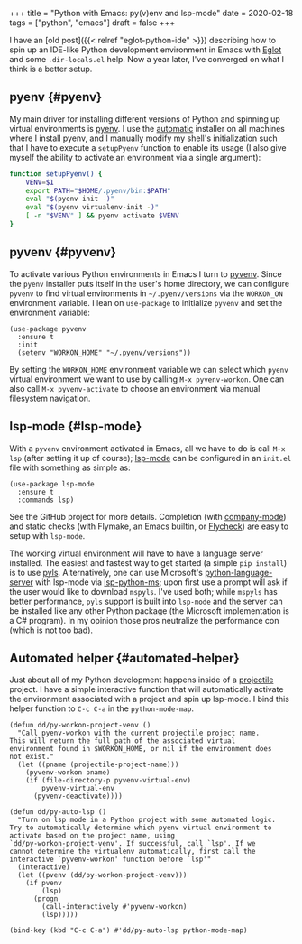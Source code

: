 +++
title = "Python with Emacs: py(v)env and lsp-mode"
date = 2020-02-18
tags = ["python", "emacs"]
draft = false
+++

I have an [old post]({{< relref "eglot-python-ide" >}}) describing how to spin up an IDE-like Python
development environment in Emacs with [Eglot](https://github.com/joaotavora/eglot) and some
`.dir-locals.el` help. Now a year later, I've converged on what I
think is a better setup.


## pyenv {#pyenv}

My main driver for installing different versions of Python and
spinning up virtual environments is [pyenv](https://github.com/pyenv/pyenv). I use the [automatic](https://github.com/pyenv/pyenv-installer)
installer on all machines where I install pyenv, and I manually
modify my shell's initialization such that I have to execute a
`setupPyenv` function to enable its usage (I also give myself the
ability to activate an environment via a single argument):

```bash
function setupPyenv() {
    VENV=$1
    export PATH="$HOME/.pyenv/bin:$PATH"
    eval "$(pyenv init -)"
    eval "$(pyenv virtualenv-init -)"
    [ -n "$VENV" ] && pyenv activate $VENV
}
```


## pyvenv {#pyvenv}

To activate various Python environments in Emacs I turn to
[pyvenv](https://github.com/jorgenschaefer/pyvenv). Since the `pyenv` installer puts itself in the user's home
directory, we can configure `pyvenv` to find virtual environments
in `~/.pyenv/versions` via the `WORKON_ON` environment variable.
I lean on `use-package` to initialize `pyvenv` and set the
environment variable:

```emacs-lisp
(use-package pyvenv
  :ensure t
  :init
  (setenv "WORKON_HOME" "~/.pyenv/versions"))
```

By setting the `WORKON_HOME` environment variable we can select
which `pyenv` virtual environment we want to use by calling `M-x
pyvenv-workon`. One can also call `M-x pyvenv-activate` to choose
an environment via manual filesystem navigation.


## lsp-mode {#lsp-mode}

With a `pyvenv` environment activated in Emacs, all we have to do
is call `M-x lsp` (after setting it up of course); [lsp-mode](https://github.com/emacs-lsp/lsp-mode) can be
configured in an `init.el` file with something as simple as:

```emacs-lisp
(use-package lsp-mode
  :ensure t
  :commands lsp)
```

See the GitHub project for more details. Completion (with
[company-mode](https://company-mode.github.io/)) and static checks (with Flymake, an Emacs builtin,
or [Flycheck](https://www.flycheck.org/en/latest/)) are easy to setup with `lsp-mode`.

The working virtual environment will have to have a language
server installed. The easiest and fastest way to get started (a
simple `pip install`) is to use [pyls](https://github.com/palantir/python-language-server). Alternatively, one can use
Microsoft's [python-language-server](https://github.com/microsoft/python-language-server) with lsp-mode via
[lsp-python-ms](https://github.com/emacs-lsp/lsp-python-ms); upon first use a prompt will ask if the user would
like to download `mspyls`. I've used both; while `mspyls` has
better performance, `pyls` support is built into `lsp-mode` and
the server can be installed like any other Python package (the
Microsoft implementation is a C# program). In my opinion those
pros neutralize the performance con (which is not too bad).


## Automated helper {#automated-helper}

Just about all of my Python development happens inside of a
[projectile](https://github.com/bbatsov/projectile) project. I have a simple interactive function that will
automatically activate the environment associated with a project
and spin up lsp-mode. I bind this helper function to `C-c C-a` in
the `python-mode-map`.

```emacs-lisp
(defun dd/py-workon-project-venv ()
  "Call pyenv-workon with the current projectile project name.
This will return the full path of the associated virtual
environment found in $WORKON_HOME, or nil if the environment does
not exist."
  (let ((pname (projectile-project-name)))
    (pyvenv-workon pname)
    (if (file-directory-p pyvenv-virtual-env)
        pyvenv-virtual-env
      (pyvenv-deactivate))))

(defun dd/py-auto-lsp ()
  "Turn on lsp mode in a Python project with some automated logic.
Try to automatically determine which pyenv virtual environment to
activate based on the project name, using
`dd/py-workon-project-venv'. If successful, call `lsp'. If we
cannot determine the virtualenv automatically, first call the
interactive `pyvenv-workon' function before `lsp'"
  (interactive)
  (let ((pvenv (dd/py-workon-project-venv)))
    (if pvenv
        (lsp)
      (progn
        (call-interactively #'pyvenv-workon)
        (lsp)))))

(bind-key (kbd "C-c C-a") #'dd/py-auto-lsp python-mode-map)
```
